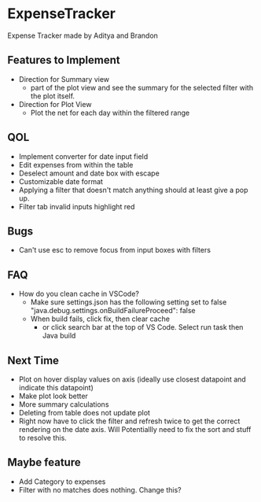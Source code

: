 # ExpenseTracker
Expense Tracker made by Aditya and Brandon

## Features to Implement
- Direction for Summary view
    - part of the plot view and see the summary for the selected filter with the plot itself.
- Direction for Plot View
    - Plot the net for each day within the filtered range

## QOL
- Implement converter for date input field
- Edit expenses from within the table
- Deselect amount and date box with escape
- Customizable date format
- Applying a filter that doesn't match anything should at least give a pop up.
- Filter tab invalid inputs highlight red

## Bugs
- Can't use esc to remove focus from input boxes with filters

## FAQ
- How do you clean cache in VSCode?
	- Make sure settings.json has the following setting set to false "java.debug.settings.onBuildFailureProceed": false
	- When build fails, click fix, then clear cache
		- or click search bar at the top of VS Code. Select run task then Java build

## Next Time
- Plot on hover display values on axis (ideally use closest datapoint and indicate this datapoint)
- Make plot look better
- More summary calculations
- Deleting from table does not update plot
- Right now have to click the filter and refresh twice to get the correct rendering on the date axis. Will Potentiallly
need to fix the sort and stuff to resolve this.

## Maybe feature
- Add Category to expenses
- Filter with no matches does nothing. Change this?
